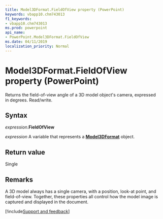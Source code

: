 ```yaml
---
title: Model3DFormat.FieldOfView property (PowerPoint)
keywords: vbapp10.chm743013
f1_keywords:
- vbapp10.chm743013
ms.prod: powerpoint
api_name:
- PowerPoint.Model3DFormat.FieldOfView
ms.date: 04/11/2019
localization_priority: Normal
---
```



# Model3DFormat.FieldOfView property (PowerPoint)

Returns the field-of-view angle of a 3D model object's camera, expressed in degrees. Read/write.

## Syntax

_expression_.**FieldOfView**

_expression_ A variable that represents a **[Model3DFormat](PowerPoint.Model3DFormat.md)** object.

## Return value

Single

## Remarks

A 3D model always has a single camera, with a position, look-at point, and field-of-view. Together, these properties all control how the model image is captured and displayed in the document.




[!include[Support and feedback](~/includes/feedback-boilerplate.md)]